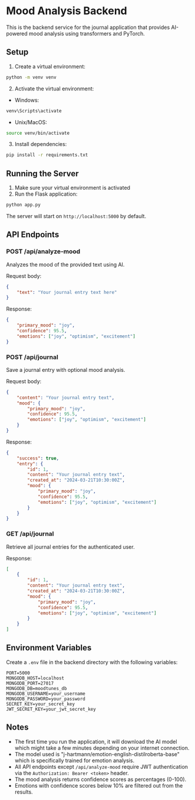 # Mood Analysis Backend

This is the backend service for the journal application that provides AI-powered mood analysis using transformers and PyTorch.

## Setup

1. Create a virtual environment:

```bash
python -m venv venv
```

2. Activate the virtual environment:

- Windows:

```bash
venv\Scripts\activate
```

- Unix/MacOS:

```bash
source venv/bin/activate

```

3. Install dependencies:

```bash
pip install -r requirements.txt
```

## Running the Server

1. Make sure your virtual environment is activated
2. Run the Flask application:

```bash
python app.py
```

The server will start on `http://localhost:5000` by default.

## API Endpoints

### POST /api/analyze-mood
Analyzes the mood of the provided text using AI.

Request body:
```json
{
    "text": "Your journal entry text here"
}
```

Response:
```json
{
    "primary_mood": "joy",
    "confidence": 95.5,
    "emotions": ["joy", "optimism", "excitement"]
}
```

### POST /api/journal
Save a journal entry with optional mood analysis.

Request body:
```json
{
    "content": "Your journal entry text",
    "mood": {
        "primary_mood": "joy",
        "confidence": 95.5,
        "emotions": ["joy", "optimism", "excitement"]
    }
}
```

Response:
```json
{
    "success": true,
    "entry": {
        "id": 1,
        "content": "Your journal entry text",
        "created_at": "2024-03-21T10:30:00Z",
        "mood": {
            "primary_mood": "joy",
            "confidence": 95.5,
            "emotions": ["joy", "optimism", "excitement"]
        }
    }
}
```

### GET /api/journal
Retrieve all journal entries for the authenticated user.

Response:
```json
[
    {
        "id": 1,
        "content": "Your journal entry text",
        "created_at": "2024-03-21T10:30:00Z",
        "mood": {
            "primary_mood": "joy",
            "confidence": 95.5,
            "emotions": ["joy", "optimism", "excitement"]
        }
    }
]
```

## Environment Variables

Create a `.env` file in the backend directory with the following variables:
```
PORT=5000
MONGODB_HOST=localhost
MONGODB_PORT=27017
MONGODB_DB=moodtunes_db
MONGODB_USERNAME=your_username
MONGODB_PASSWORD=your_password
SECRET_KEY=your_secret_key
JWT_SECRET_KEY=your_jwt_secret_key
```

## Notes

- The first time you run the application, it will download the AI model which might take a few minutes depending on your internet connection.
- The model used is "j-hartmann/emotion-english-distilroberta-base" which is specifically trained for emotion analysis.
- All API endpoints except `/api/analyze-mood` require JWT authentication via the `Authorization: Bearer <token>` header.
- The mood analysis returns confidence scores as percentages (0-100).
- Emotions with confidence scores below 10% are filtered out from the results. 